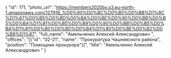 {
    "id": 171,
    "photo_url": "https://members2020by.s3.eu-north-1.amazonaws.com/127918_%D0%90%D0%BC%D0%B5%D0%BB%D1%8C%D1%87%D0%B5%D0%BD%D0%BA%D0%BE%D0%90%D0%BB%D0%B5%D0%BA%D1%81%D0%B5%D0%B9%D0%90%D0%BB%D0%B5%D0%BA%D1%81%D0%B0%D0%BD%D0%B4%D1%80%D0%BE%D0%B2%D0%B8%D1%87",
    "full_name": "Амельченко Алексей Александрович ",
    "offices": "[{\"id\": \"02-21\", \"name\": \"Прокуратура Чашникского района\", \"position\": \"Помощник прокурора\"}]",
    "title": "Амельченко Алексей Александрович "
}